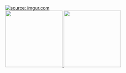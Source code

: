 <div align="center" style="display: flex">
   <a href="https://imgur.com/pvmPv0y"><img src="https://i.imgur.com/pvmPv0y.png" title="source: imgur.com" /></a>
</div> 

<div align="center" style="display: flex">
  <a href="https://github.com/AlineSouz">
    
<a href="https://github.com/rafaballerini">
  <img height="180em" src="https://github-readme-stats.vercel.app/api?username=alinesouz&show_icons=true&theme=merko&include_all_commits=true&count_private=true"/>
  <img height="180em" src="https://github-readme-stats.vercel.app/api/top-langs/?username=alinesouz&layout=compact&langs_count=7&theme=merko"/>
</div>
    
<div style="display: inline_block"><br>
  
  
  
   
 
  <div align="center" style="display: flex"> 
  
  
